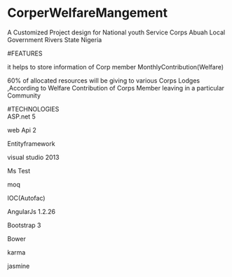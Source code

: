 # CorperWelfareMangement
A Customized Project design for National youth Service Corps Abuah Local Government Rivers State Nigeria

  #FEATURES
  
it helps to store information of Corp member
MonthlyContribution(Welfare)

60% of allocated resources will be giving to various Corps Lodges ,According to Welfare Contribution of Corps Member  leaving in a particular Community

 #TECHNOLOGIES																	
 ASP.net 5
 
 web Api 2
 
 Entityframework
 
 visual studio 2013  
 
 Ms Test
 
 moq
 
 IOC(Autofac)
 
 AngularJs 1.2.26
 
 Bootstrap 3
 
 Bower
 
 karma
 
 jasmine
 
 
 

